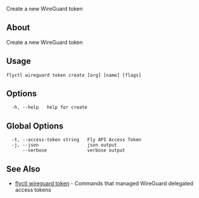 <p class="font-medium tracking-tight text-gray-400 text-lg -mt-4 mb-9 pb-5 border-b">
  Create a new WireGuard token
</p>

## About

Create a new WireGuard token

## Usage

~~~
flyctl wireguard token create [org] [name] [flags]
~~~

## Options

~~~
  -h, --help   help for create
~~~

## Global Options

~~~
  -t, --access-token string   Fly API Access Token
  -j, --json                  json output
      --verbose               verbose output
~~~

## See Also

* [flyctl wireguard token](/docs/flyctl/wireguard-token/)	 - Commands that managed WireGuard delegated access tokens

